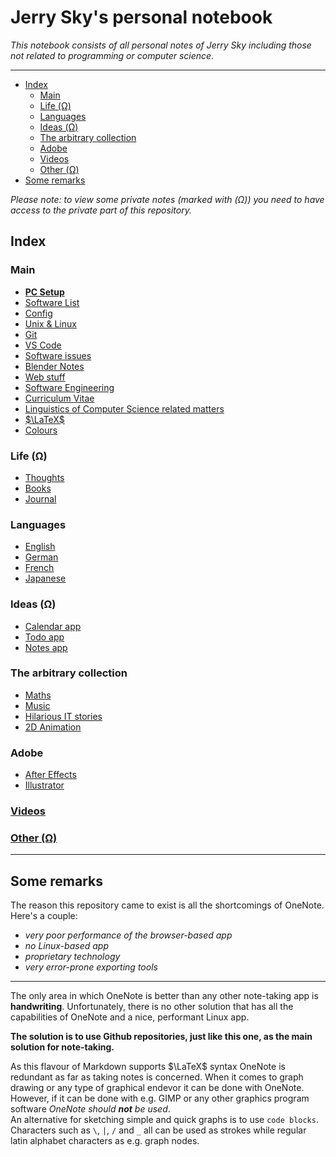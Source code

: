 # Jerry Sky's personal notebook

*This notebook consists of all personal notes of Jerry Sky including those not related to programming or computer science.*

---

- [Index](#index)
    - [Main](#main)
    - [Life (Ω)](#life-ω)
    - [Languages](#languages)
    - [Ideas (Ω)](#ideas-ω)
    - [The arbitrary collection](#the-arbitrary-collection)
    - [Adobe](#adobe)
    - [Videos](#videos)
    - [Other (Ω)](#other-ω)
- [Some remarks](#some-remarks)

*Please note: to view some private notes (marked with (Ω)) you need to have access to the private part of this repository.*

## Index

### Main
- [**PC Setup**](main/pc-setup.md)
- [Software List](main/software-list.md)
- [Config](config/readme.md)
- [Unix & Linux](main/unix-linux.md)
- [Git](main/git-notes.md)
- [VS Code](main/vs-code.md)
- [Software issues](main/software-issues.md)
- [Blender Notes](main/blender-notes.md)
- [Web stuff](main/web-stuff/readme.md)
- [Software Engineering](main/software-engineering/readme.md)
- [Curriculum Vitae](cv/readme.md)
- [Linguistics of Computer Science related matters](main/linguistics-related-to-cs.md)
- [$\LaTeX$](main/latex-notes.md)
- [Colours](main/colour-notes.md)

### Life (Ω)
- [Thoughts](private/life/thoughts/readme.md)
- [Books](private/life/books/readme.md)
- [Journal](private/life/journal/readme.md)

### Languages
- [English](languages/english/readme.md)
- [German](languages/deutsch/readme.md)
- [French](languages/français/readme.md)
- [Japanese](languages/日本語/readme.md)

### Ideas (Ω)
- [Calendar app](private/ideas/calendar-app.md)
- [Todo app](private/ideas/todo-app.md)
- [Notes app](private/ideas/notes-app.md)

### The arbitrary collection
- [Maths](the-arbitrary-collection/arbitrary-math-snippets.md)
- [Music](the-arbitrary-collection/arbitrary-music-things.md)
- [Hilarious IT stories](the-arbitrary-collection/hilarious-it-stories.md)
- [2D Animation](the-arbitrary-collection/2d-animation.md)

### Adobe
- [After Effects](adobe/after-effects.md)
- [Illustrator](adobe/illustrator.md)

### [Videos](videos/readme.md)

### [Other (Ω)](private/other/readme.md)

---

## Some remarks

The reason this repository came to exist is all the shortcomings of OneNote. Here's a couple:
- *very poor performance of the browser-based app*
- *no Linux-based app*
- *proprietary technology*
- *very error-prone exporting tools*

---

The only area in which OneNote is better than any other note-taking app is **handwriting**. Unfortunately, there is no other solution that has all the capabilities of OneNote and a nice, performant Linux app.

**The solution is to use Github repositories, just like this one, as the main solution for note-taking.**

As this flavour of Markdown supports $\LaTeX$ syntax OneNote is redundant as far as taking notes is concerned. When it comes to graph drawing or any type of graphical endevor it can be done with OneNote. However, if it can be done with e.g. GIMP or any other graphics program software *OneNote should **not** be used*.\
An alternative for sketching simple and quick graphs is to use `code blocks`. Characters such as `\`, `|`, `/` and `_` all can be used as strokes while regular latin alphabet characters as e.g. graph nodes.
